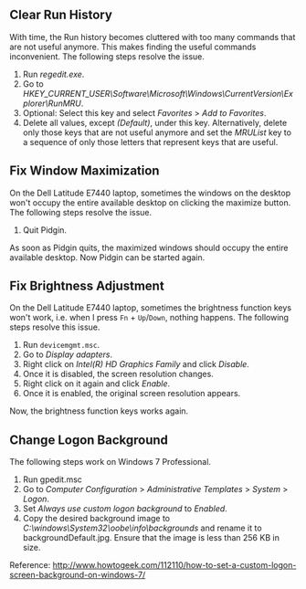 Clear Run History
-----------------
With time, the Run history becomes cluttered with too many commands
that are not useful anymore. This makes finding the useful commands
inconvenient. The following steps resolve the issue.

 1. Run *regedit.exe*.
 2. Go to *HKEY_CURRENT_USER\Software\Microsoft\Windows\CurrentVersion\Explorer\RunMRU*.
 3. Optional: Select this key and select *Favorites* > *Add to Favorites*.
 4. Delete all values, except *(Default)*, under this key.
    Alternatively, delete only those keys that are not useful anymore
    and set the *MRUList* key to a sequence of only those letters that
    represent keys that are useful.


Fix Window Maximization
-----------------------
On the Dell Latitude E7440 laptop, sometimes the windows on the desktop
won't occupy the entire available desktop on clicking the maximize
button. The following steps resolve the issue.

 1. Quit Pidgin.

As soon as Pidgin quits, the maximized windows should occupy the entire
available desktop. Now Pidgin can be started again.


Fix Brightness Adjustment
-------------------------
On the Dell Latitude E7440 laptop, sometimes the brightness function
keys won't work, i.e. when I press `Fn` + `Up`/`Down`, nothing happens.
The following steps resolve this issue.

 1. Run `devicemgmt.msc`.
 2. Go to *Display adapters*.
 3. Right click on *Intel(R) HD Graphics Family* and click *Disable*.
 4. Once it is disabled, the screen resolution changes.
 5. Right click on it again and click *Enable*.
 6. Once it is enabled, the original screen resolution appears.

Now, the brightness function keys works again.


Change Logon Background
-----------------------
The following steps work on Windows 7 Professional.

 1. Run gpedit.msc
 2. Go to *Computer Configuration* > *Administrative Templates* >
    *System* > *Logon*.
 3. Set *Always use custom logon background* to *Enabled*.
 4. Copy the desired background image to
    *C:\windows\System32\oobe\info\backgrounds* and rename it to
    backgroundDefault.jpg. Ensure that the image is less than 256 KB in
    size.

Reference: http://www.howtogeek.com/112110/how-to-set-a-custom-logon-screen-background-on-windows-7/
